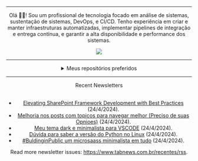 <div align="center">
<hr>
<p>Olá 👋🏾! Sou um profissional de tecnologia focado em análise de sistemas, sustentação de sistemas, DevOps, e CI/CD. Tenho experiência em criar e manter infraestruturas automatizadas, implementar pipelines de integração e entrega contínua, e garantir a alta disponibilidade e performance dos sistemas.</p>
  <img src="https://media.giphy.com/media/yAGIvCiwPJn5C/giphy.gif">
<hr>
  <details>
  <summary>Meus repositórios preferidos</summary>
  <br />
  Alguns dos meus melhores repositórios:
  <br />
<br />
  <ul><li><a href=https://github.com/RxJSVini/aluratube target="_blank" rel="noopener noreferrer">RxJSVini/aluratube</a> (<b>0</b> ✨ and <b>0</b> 🍴): Aluratube - Desenvolvido durante a imersão React da Alura no final de 2022</li><li><a href=https://github.com/RxJSVini/nlw-ia target="_blank" rel="noopener noreferrer">RxJSVini/nlw-ia</a> (<b>0</b> ✨ and <b>0</b> 🍴): Projeto desenvolvido durante a NLW IA - Usando a API da OPENAI</li>
<li>More coming soon :).</li>
</ul>
  </details>
  <hr/>
    <summary>Recent Newsletters</summary>
  <br />
  <ul>
    <li><a href=https://www.tabnews.com.br/iqratechnolongy/elevating-sharepoint-framework-development-with-best-practices target="_blank" rel="noopener noreferrer">Elevating SharePoint Framework Development with Best Practices</a> (24/4/2024).</li><li><a href=https://www.tabnews.com.br/wendeson/melhoria-nos-posts-com-topicos-para-navegar-melhor-preciso-de-suas-opnioes target="_blank" rel="noopener noreferrer">Melhoria nos posts com topicos para navegar melhor (Preciso de suas Opnioes)</a> (24/4/2024).</li><li><a href=https://www.tabnews.com.br/DevGuiZeroUm/meu-tema-dark-e-minimalista-para-vscode target="_blank" rel="noopener noreferrer">Meu tema dark e minimalista para VSCODE</a> (24/4/2024).</li><li><a href=https://www.tabnews.com.br/jonnathan123/duvida-para-saber-a-versao-do-python-no-linux target="_blank" rel="noopener noreferrer">Dúvida para saber a versão do Python no Linux</a> (24/4/2024).</li><li><a href=https://www.tabnews.com.br/joseaugusto/buldinginpublic-um-microsaass-minimalista-em-tudo target="_blank" rel="noopener noreferrer">#BuldinginPublic um microsaass minimalista em tudo</a> (24/4/2024).</li>
  </ul>
<p>Read more newsletter issues: <a href="https://www.tabnews.com.br/recentes/rss">https://www.tabnews.com.br/recentes/rss</a>.</p>
  </details>

